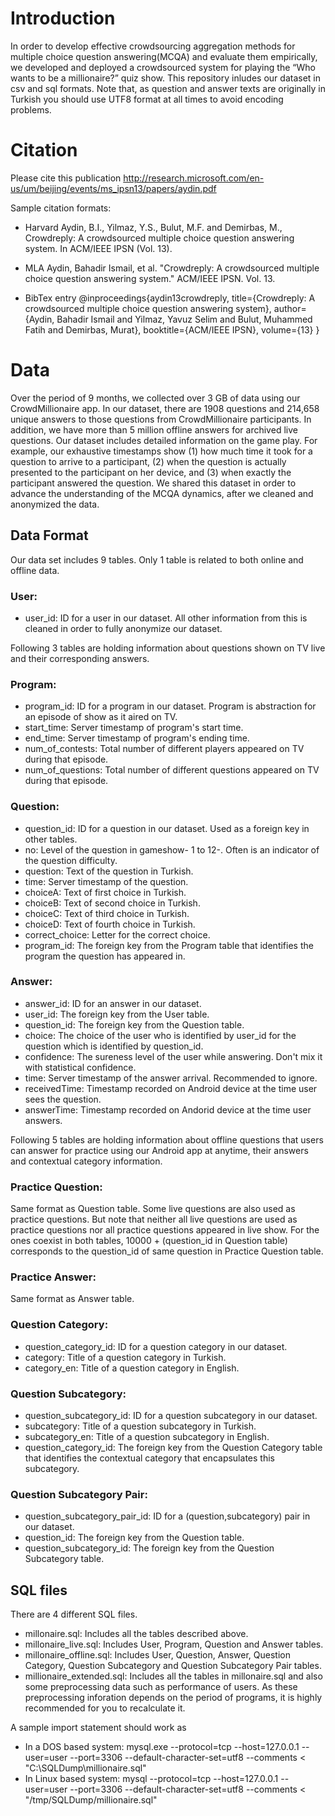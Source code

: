 # Introduction
In order to develop effective crowdsourcing aggregation methods for multiple choice question answering(MCQA) and evaluate them empirically, we developed and deployed a crowdsourced system for playing the “Who wants to be a millionaire?” quiz show. This repository inludes our dataset in csv and sql formats. Note that, as question and answer texts are originally in Turkish you should use UTF8 format at all times to avoid encoding problems.

# Citation
Please cite this publication http://research.microsoft.com/en-us/um/beijing/events/ms_ipsn13/papers/aydin.pdf 

Sample citation formats:
- Harvard
Aydin, B.I., Yilmaz, Y.S., Bulut, M.F. and Demirbas, M., Crowdreply: A crowdsourced multiple choice question answering system. In ACM/IEEE IPSN (Vol. 13).

- MLA
Aydin, Bahadir Ismail, et al. "Crowdreply: A crowdsourced multiple choice question answering system." ACM/IEEE IPSN. Vol. 13.

- BibTex entry
@inproceedings{aydin13crowdreply,
  title={Crowdreply: A crowdsourced multiple choice question answering system},
  author={Aydin, Bahadir Ismail and Yilmaz, Yavuz Selim and Bulut, Muhammed Fatih and Demirbas, Murat},
  booktitle={ACM/IEEE IPSN},
  volume={13}
}

# Data
Over the period of 9 months, we collected over 3 GB of data using our CrowdMillionaire app. In our dataset, there are 1908 questions and 214,658 unique answers to those
questions from CrowdMillionaire participants. In addition,
we have more than 5 million offline answers for archived live
questions.
Our dataset includes detailed information on the game
play. For example, our exhaustive timestamps show (1) how
much time it took for a question to arrive to a participant,
(2) when the question is actually presented to the participant
on her device, and (3) when exactly the participant answered
the question. We
shared this dataset in order
to advance the understanding of the MCQA dynamics, after we cleaned and anonymized the data.

## Data Format
Our data set includes 9 tables. Only 1 table is related to both online and offline data. 

### User:
- user_id: ID for a user in our dataset. All other information from this is cleaned in order to fully anonymize our dataset.

Following 3 tables are holding information about questions shown on TV live and their corresponding answers.

### Program: 
- program_id: ID for a program in our dataset.	Program is abstraction for an episode of show as it aired on TV. 
- start_time: Server timestamp of program's start time.
- end_time: Server timestamp of program's ending time.	
- num_of_contests: Total number of different players appeared on TV during that episode.
- num_of_questions: Total number of different questions appeared on TV during that episode.

### Question: 
- question_id: ID for a question in our dataset. Used as a foreign key in other tables.
- no: Level of the question in gameshow- 1 to 12-. Often is an indicator of the question difficulty.	
- question: Text of the question in Turkish.
- time: Server timestamp of the question. 
- choiceA: Text of first choice in Turkish.
- choiceB: Text of second choice in Turkish.	
- choiceC: Text of third choice in Turkish.
- choiceD: Text of fourth choice in Turkish.
- correct_choice: Letter for the correct choice.	
- program_id: The foreign key from the Program table that identifies the program the question has appeared in.

### Answer:
- answer_id: ID for an answer in our dataset.
- user_id: The foreign key from the User table.
- question_id: The foreign key from the Question table.
- choice: The choice of the user who is identified by user_id for the question which is identified by question_id.
- confidence: The sureness level of the user while answering. Don't mix it with statistical confidence.
- time: Server timestamp of the answer arrival. Recommended to ignore.
- receivedTime: Timestamp recorded on Android device at the time user sees the question. 
- answerTime: Timestamp recorded on Andorid device at the time user answers. 

Following 5 tables are holding information about offline questions that users can answer for practice using our Android app at anytime, their answers and contextual category information.

### Practice Question: 
Same format as Question table. Some live questions are also used as practice questions. But note that neither all live questions are used as practice questions nor all practice questions appeared in live show. For the ones coexist in both tables, 10000 + (question_id in Question table) corresponds to the question_id of same question in Practice Question table. 

### Practice Answer:
Same format as Answer table.

### Question Category:
- question_category_id: ID for a question category in our dataset.
- category: Title of a question category in Turkish.
- category_en: Title of a question category in English.

### Question Subcategory:
- question_subcategory_id: ID for a question subcategory in our dataset.
- subcategory: Title of a question subcategory in Turkish.
- subcategory_en: Title of a question subcategory in English.
- question_category_id: The foreign key from the Question Category table that identifies the contextual category that encapsulates this subcategory.

### Question Subcategory Pair:
- question_subcategory_pair_id:  ID for a (question,subcategory) pair in our dataset.
- question_id: The foreign key from the Question table.
- question_subcategory_id: The foreign key from the Question Subcategory table.

## SQL files
There are 4 different SQL files. 
- millonaire.sql: Includes all the tables described above.
- millonaire_live.sql: Includes User, Program, Question and Answer tables.
- millonaire_offline.sql: Includes User, Question, Answer, Question Category, Question Subcategory and Question Subcategory Pair tables.
- millionaire_extended.sql: Includes all the tables in millonaire.sql and also some preprocessing data such as performance of users. As these preprocessing inforation depends on the period of programs, it is highly recommended for you to recalculate it.

A sample import statement should work as
- In a DOS based system: 
mysql.exe --protocol=tcp --host=127.0.0.1 --user=user --port=3306 --default-character-set=utf8 --comments < "C:\\SQLDump\\millionaire.sql"
- In Linux based system: 
mysql --protocol=tcp --host=127.0.0.1 --user=user --port=3306 --default-character-set=utf8 --comments < "/tmp/SQLDump/millionaire.sql"

